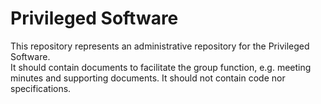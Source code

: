 
# Privileged Software

This repository represents an administrative repository for the Privileged Software.  
It should contain documents to facilitate the group function, e.g. meeting minutes and supporting documents.
It should not contain code nor specifications.

